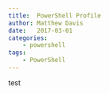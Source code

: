 ```yaml
---
title:  PowerShell Profile
author: Matthew Davis
date:   2017-03-01
categories: 
    - powershell
tags:
    - PowerShell
---
```


test